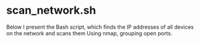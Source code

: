 # scan_network.sh
Below I present the Bash script, which finds the IP addresses of all devices on the network and scans them Using nmap, grouping open ports.
